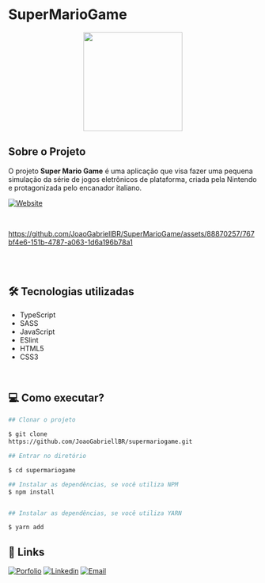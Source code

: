 # SuperMarioGame

<div align="center">
    <img width="200px" height="200px" src="https://github.com/JoaoGabriellBR/SuperMarioGame/assets/88870257/c7a4f904-cbaa-4cc2-b148-5b2d56b96815">
</div>

## Sobre o Projeto

O projeto **Super Mario Game** é uma aplicação que visa fazer uma pequena simulação da série de jogos eletrônicos de plataforma, criada pela Nintendo e protagonizada pelo encanador italiano.

[![Website][Website]][Website-url]

<br>

https://github.com/JoaoGabriellBR/SuperMarioGame/assets/88870257/767bf4e6-151b-4787-a063-1d6a196b78a1

<br> <br>

## 🛠 Tecnologias utilizadas

- TypeScript
- SASS
- JavaScript
- ESlint
- HTML5
- CSS3

<br>

## 💻 Como executar?

```bash
## Clonar o projeto

$ git clone 
https://github.com/JoaoGabriellBR/supermariogame.git

```

```bash
## Entrar no diretório

$ cd supermariogame

```

```bash
## Instalar as dependências, se você utiliza NPM
$ npm install


## Instalar as dependências, se você utiliza YARN

$ yarn add

```

## 🔗 Links

[![Porfolio][Porfolio]][Porfolio-url]
[![Linkedin][Linkedin]][Linkedin-url]
[![Email][Email]][Email-url]


<!-- MARKDOWN LINKS & IMAGES -->
[Website]: https://img.shields.io/badge/site%20oficial-000000?style=for-the-badge
[Website-url]: https://gamesupermario.netlify.app

[Email]: https://img.shields.io/badge/-gmail-white.svg?style=for-the-badge&logo=gmail
[Email-url]: joaoname9@gmail.com

[Porfolio]: https://img.shields.io/badge/my_portfolio-000?style=for-the-badge&logo=ko-fi&logoColor=white
[Porfolio-url]: https://joaogabrielsilva.vercel.app

[Linkedin]: https://img.shields.io/badge/-LinkedIn-black.svg?style=for-the-badge&logo=linkedin&colorB=blue
[Linkedin-url]: https://www.linkedin.com/in/joaogabriel-silva

